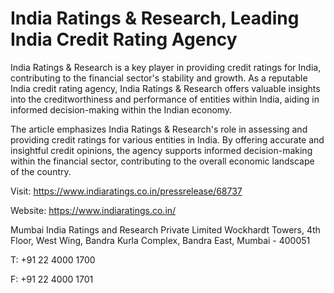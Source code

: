 # India Ratings & Research, Leading India Credit Rating Agency

India Ratings & Research is a key player in providing credit ratings for India, contributing to the financial sector's stability and growth. As a reputable India credit rating agency, India Ratings & Research offers valuable insights into the creditworthiness and performance of entities within India, aiding in informed decision-making within the Indian economy.

The article emphasizes India Ratings & Research's role in assessing and providing credit ratings for various entities in India. By offering accurate and insightful credit opinions, the agency supports informed decision-making within the financial sector, contributing to the overall economic landscape of the country.

Visit: https://www.indiaratings.co.in/pressrelease/68737

Website: https://www.indiaratings.co.in/

Mumbai
India Ratings and Research Private Limited
Wockhardt Towers, 4th Floor, West Wing, Bandra Kurla Complex, Bandra East, Mumbai - 400051

T: +91 22 4000 1700

F: +91 22 4000 1701

